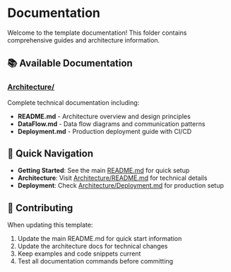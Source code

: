 # Documentation

Welcome to the template documentation! This folder contains comprehensive guides and architecture information.

## 📚 Available Documentation

### [Architecture/](Architecture/)
Complete technical documentation including:
- **README.md** - Architecture overview and design principles
- **DataFlow.md** - Data flow diagrams and communication patterns  
- **Deployment.md** - Production deployment guide with CI/CD

## 🎯 Quick Navigation

- **Getting Started**: See the main [README.md](../README.md) for quick setup
- **Architecture**: Visit [Architecture/README.md](Architecture/README.md) for technical details
- **Deployment**: Check [Architecture/Deployment.md](Architecture/Deployment.md) for production setup

## 🔧 Contributing

When updating this template:
1. Update the main README.md for quick start information
2. Update the architecture docs for technical changes
3. Keep examples and code snippets current
4. Test all documentation commands before committing


